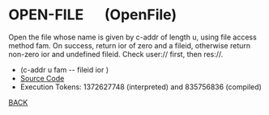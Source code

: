 # OPEN-FILE &emsp; (OpenFile)
Open the file whose name is given by c-addr of length u, using file access method fam. On success, return ior of zero and a fileid, otherwise return non-zero ior and undefined fileid. Check user:// first, then res://.
* (c-addr u fam -- fileid ior )
* [Source Code](../words/file/OpenFile.cs)
* Execution Tokens: 1372627748 (interpreted) and 835756836 (compiled)


[BACK](builtins.md#OpenFile)
